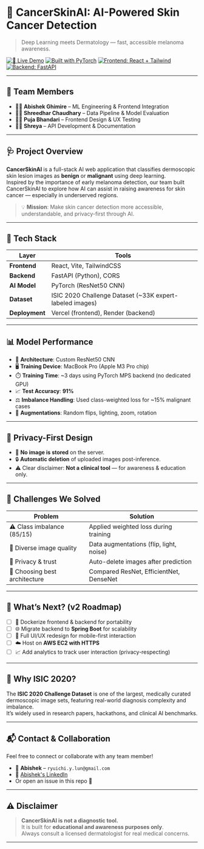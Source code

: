 # 🧠 CancerSkinAI: AI-Powered Skin Cancer Detection  
> Deep Learning meets Dermatology — fast, accessible melanoma awareness.

[![🔗 Live Demo](https://img.shields.io/badge/Live-Demo-CancerSkinAI-green?style=for-the-badge)](https://mediskinai.vercel.app/)
[![Built with PyTorch](https://img.shields.io/badge/Built%20With-PyTorch-red?style=for-the-badge&logo=pytorch)]()
[![Frontend: React + Tailwind](https://img.shields.io/badge/Frontend-React%20%2B%20Tailwind-blue?style=for-the-badge&logo=react)]()
[![Backend: FastAPI](https://img.shields.io/badge/Backend-FastAPI-005571?style=for-the-badge&logo=fastapi)]()

---

## 👥 Team Members

- 👨‍💻 **Abishek Ghimire** – ML Engineering & Frontend Integration  
- 🧑‍💻 **Shreedhar Chaudhary** – Data Pipeline & Model Evaluation  
- 👩‍💻 **Puja Bhandari** – Frontend Design & UX Testing  
- 👩‍💻 **Shreya** – API Development & Documentation

---

## 🩺 Project Overview

**CancerSkinAI** is a full-stack AI web application that classifies dermoscopic skin lesion images as **benign** or **malignant** using deep learning.  
Inspired by the importance of early melanoma detection, our team built CancerSkinAI to explore how AI can assist in raising awareness for skin cancer — especially in underserved regions.

> 💡 **Mission**: Make skin cancer detection more accessible, understandable, and privacy-first through AI.

---

## 🧠 Tech Stack

| Layer         | Tools |
|---------------|-------|
| **Frontend**  | React, Vite, TailwindCSS |
| **Backend**   | FastAPI (Python), CORS |
| **AI Model**  | PyTorch (ResNet50 CNN) |
| **Dataset**   | ISIC 2020 Challenge Dataset (~33K expert-labeled images) |
| **Deployment**| Vercel (frontend), Render (backend) |

---

## 📊 Model Performance

- 🧠 **Architecture**: Custom ResNet50 CNN  
- 🖥️ **Training Device**: MacBook Pro (Apple M3 Pro chip)  
- ⏱️ **Training Time**: ~3 days using PyTorch MPS backend (no dedicated GPU)  
- 📈 **Test Accuracy**: **91%**  
- ⚖️ **Imbalance Handling**: Used class-weighted loss for ~15% malignant cases  
- 🔄 **Augmentations**: Random flips, lighting, zoom, rotation

---

## 🔐 Privacy-First Design

- 🚫 **No image is stored** on the server.
- 🔒 **Automatic deletion** of uploaded images post-inference.
- ⚠️ Clear disclaimer: **Not a clinical tool** — for awareness & education only.

---

## 🧪 Challenges We Solved

| Problem                        | Solution |
|-------------------------------|----------|
| ⚠️ Class imbalance (85/15)     | Applied weighted loss during training |
| 🌈 Diverse image quality       | Data augmentations (flip, light, noise) |
| 🧼 Privacy & trust             | Auto-delete images after prediction |
| 🧠 Choosing best architecture | Compared ResNet, EfficientNet, DenseNet |

---

## 🚀 What’s Next? (v2 Roadmap)

- [ ] 🐳 Dockerize frontend & backend for portability
- [ ] 🌐 Migrate backend to **Spring Boot** for scalability
- [ ] 📲 Full UI/UX redesign for mobile-first interaction
- [ ] ☁️ Host on **AWS EC2 with HTTPS**
- [ ] 📈 Add analytics to track user interaction (privacy-respecting)

---

## 🧬 Why ISIC 2020?

The **ISIC 2020 Challenge Dataset** is one of the largest, medically curated dermoscopic image sets, featuring real-world diagnosis complexity and imbalance.  
It’s widely used in research papers, hackathons, and clinical AI benchmarks.

---

## 📬 Contact & Collaboration

Feel free to connect or collaborate with any team member!

- 📧 **Abishek** – `ryuichi.y.lun@gmail.com`
- 💼 [Abishek's LinkedIn](https://www.linkedin.com/in/ryulun/)
- Or open an issue in this repo 🚀

---

## ⚠️ Disclaimer

> **CancerSkinAI is not a diagnostic tool.**  
> It is built for **educational and awareness purposes only**.  
> Always consult a licensed dermatologist for real medical concerns.

---

